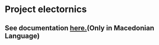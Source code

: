 # Project electornics

## See documentation [here.](https://github.com/damyzo/project_electronics/blob/master/185025_Damjan_Ilievski_Proekt_Kompjuterska_Elektronika.pdf)(Only in Macedonian Language)
